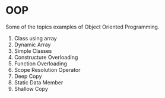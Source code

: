 # OOP

Some of the topics examples of Object Oriented Programming.
1. Class using array
2. Dynamic Array
3. Simple Classes
4. Constructure Overloading
5. Function Overloading
6. Scope Resolution Operator
7. Deep Copy
8. Static Data Member
9. Shallow Copy
